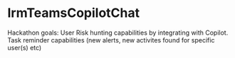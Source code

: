# IrmTeamsCopilotChat
Hackathon goals:         User Risk hunting capabilities by integrating with Copilot.        Task reminder capabilities (new alerts, new activites found for specific user(s) etc)  
